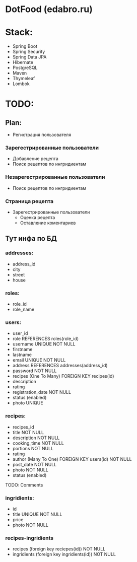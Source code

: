 # DotFood (edabro.ru)

# Stack:
- Spring Boot
- Spring Security
- Spring Data JPA
- Hibernate
- PostgreSQL
- Maven
- Thymeleaf
- Lombok

# TODO:

## Plan:

- Регистрация пользователя
### Зарегестрированные пользователи
  - Добавление рецепта
  - Поиск рецептов по ингридиентам

### Незарегестрированные пользователи
- Поиск рецептов по ингридиентам

### Страница рецепта
- Зарегестрированные пользователи
  - Оценка рецепта 
  - Оставление коментариев

## Тут инфа по БД

### addresses:
- address_id
- city
- street
- house
### roles:
- role_id
- role_name
### users:
- user_id
- role REFERENCES roles(role_id)
- username UNIQUE NOT NULL
- firstname
- lastname
- email UNIQUE NOT NULL
- address REFERENCES addresses(address_id)
- password NOT NULL
- recipes (One To Many) FOREIGN KEY recipes(id) 
- description
- rating
- registration_date NOT NULL
- status (enabled)
- photo UNIQUE
### recipes:
- recipes_id
- title NOT NULL
- description NOT NULL
- cooking_time NOT NULL
- portions NOT NULL
- rating
- author (Many To One) FOREIGN KEY users(id) NOT NULL
- post_date NOT NULL
- photo NOT NULL
- status (enabled)

 TODO: Comments
### ingridients:
- id
- title UNIQUE NOT NULL
- price 
- photo NOT NULL
### recipes-ingridients
- recipes (foreign key reciepes(id)) NOT NULL
- ingridients (foreign key ingridients(id)) NOT NULL


